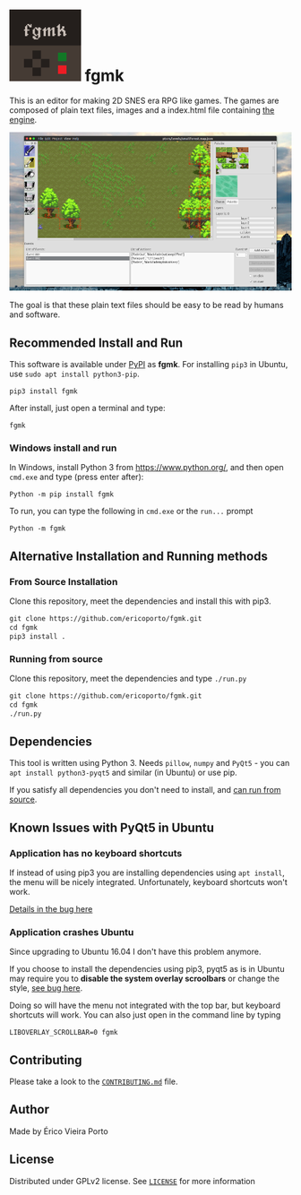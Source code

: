 ![Icon](iconTiny.png) fgmk
==========================

This is an editor for making 2D SNES era RPG like games. The games are composed
of plain text files, images and a index.html file containing [the engine](https://github.com/ericoporto/fgmkJsEngine).

![Screenshot](screenshot.png)

The goal is that these plain text files should be easy to be read by humans and
software.

Recommended Install and Run
--------------------------

This software is available under [PyPI](https://pypi.python.org/pypi/fgmk)
as **fgmk**. For installing `pip3` in Ubuntu, use `sudo apt install python3-pip`.

    pip3 install fgmk

After install, just open a terminal and type:

    fgmk

### Windows install and run

In Windows, install Python 3 from https://www.python.org/, and then open `cmd.exe` and type (press enter after):

    Python -m pip install fgmk

To run, you can type the following in `cmd.exe` or the `run...` prompt

    Python -m fgmk


Alternative Installation and Running methods
--------------------------------------------

### From Source Installation

Clone this repository, meet the dependencies and install this with pip3.

    git clone https://github.com/ericoporto/fgmk.git
    cd fgmk
    pip3 install .

### Running from source

Clone this repository, meet the dependencies and type `./run.py`

    git clone https://github.com/ericoporto/fgmk.git
    cd fgmk
    ./run.py

Dependencies
------------

This tool is written using Python 3. Needs `pillow`, `numpy` and `PyQt5` -
you can `apt install python3-pyqt5` and similar (in Ubuntu) or use pip.

If you satisfy all dependencies you don't need to install, and [can run from source](#running-from-source).

Known Issues with PyQt5 in Ubuntu
---------------------------------

### Application has no keyboard shortcuts

If instead of using pip3 you are installing dependencies using `apt install`,
the menu will be nicely integrated. Unfortunately, keyboard shortcuts won't
work.

[Details in the bug here](https://bugs.launchpad.net/appmenu-qt5/+bug/1380702)

### Application crashes Ubuntu

Since upgrading to Ubuntu 16.04 I don't have this problem anymore.

If you choose to install the dependencies using pip3, pyqt5 as is in Ubuntu
may require you to **disable the system overlay scroolbars** or change the style,
[see bug here](https://bugs.launchpad.net/ubuntu/+source/qt4-x11/+bug/805303).

Doing so will have the menu not integrated with the top bar, but keyboard
shortcuts will work. You can also just open in the command line by typing

    LIBOVERLAY_SCROLLBAR=0 fgmk

Contributing
------------

Please take a look to the [`CONTRIBUTING.md`](CONTRIBUTING.md) file.


Author
------

Made by Érico Vieira Porto

License
-------

Distributed under GPLv2 license. See [`LICENSE`](LICENSE) for more information
